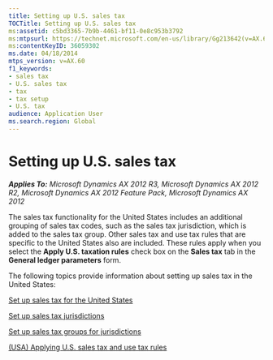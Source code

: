 ```yaml
---
title: Setting up U.S. sales tax
TOCTitle: Setting up U.S. sales tax
ms:assetid: c5bd3365-7b9b-4461-bf11-0e8c953b3792
ms:mtpsurl: https://technet.microsoft.com/en-us/library/Gg213642(v=AX.60)
ms:contentKeyID: 36059302
ms.date: 04/18/2014
mtps_version: v=AX.60
f1_keywords:
- sales tax
- U.S. sales tax
- tax
- tax setup
- U.S. tax
audience: Application User
ms.search.region: Global
---
```


# Setting up U.S. sales tax 


_**Applies To:** Microsoft Dynamics AX 2012 R3, Microsoft Dynamics AX 2012 R2, Microsoft Dynamics AX 2012 Feature Pack, Microsoft Dynamics AX 2012_

The sales tax functionality for the United States includes an additional grouping of sales tax codes, such as the sales tax jurisdiction, which is added to the sales tax group. Other sales tax and use tax rules that are specific to the United States also are included. These rules apply when you select the **Apply U.S. taxation rules** check box on the **Sales tax** tab in the **General ledger parameters** form.

The following topics provide information about setting up sales tax in the United States:

[Set up sales tax for the United States](set-up-sales-tax-for-the-united-states.md)

[Set up sales tax jurisdictions](set-up-sales-tax-jurisdictions.md)

[Set up sales tax groups for jurisdictions](set-up-sales-tax-groups-for-jurisdictions.md)

[(USA) Applying U.S. sales tax and use tax rules](usa-applying-u-s-sales-tax-and-use-tax-rules.md)

  


